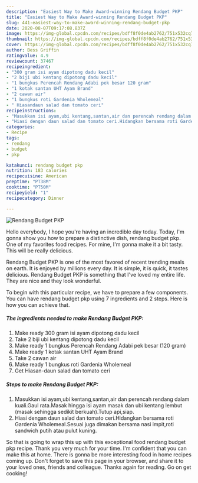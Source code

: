 ```yaml
---
description: "Easiest Way to Make Award-winning Rendang Budget PKP"
title: "Easiest Way to Make Award-winning Rendang Budget PKP"
slug: 441-easiest-way-to-make-award-winning-rendang-budget-pkp
date: 2020-08-07T09:17:08.837Z
image: https://img-global.cpcdn.com/recipes/bdff8f0de4ab2762/751x532cq70/rendang-budget-pkp-resipi-foto-utama.jpg
thumbnail: https://img-global.cpcdn.com/recipes/bdff8f0de4ab2762/751x532cq70/rendang-budget-pkp-resipi-foto-utama.jpg
cover: https://img-global.cpcdn.com/recipes/bdff8f0de4ab2762/751x532cq70/rendang-budget-pkp-resipi-foto-utama.jpg
author: Bess Griffin
ratingvalue: 4.9
reviewcount: 37467
recipeingredient:
- "300 gram isi ayam dipotong dadu kecil"
- "2 biji ubi kentang dipotong dadu kecil"
- "1 bungkus Perencah Rendang Adabi pek besar 120 gram"
- "1 kotak santan UHT Ayam Brand"
- "2 cawan air"
- "1 bungkus roti Gardenia Wholemeal"
- " Hiasandaun salad dan tomato ceri"
recipeinstructions:
- "Masukkan isi ayam,ubi kentang,santan,air dan perencah rendang dalam kuali.Gaul rata.Masak hingga isi ayam masak dan ubi kentang lembut (masak sehingga sedikit berkuah).Tutup api,siap."
- "Hiasi dengan daun salad dan tomato ceri.Hidangkan bersama roti Gardenia Wholemeal.Sesuai juga dimakan bersama nasi impit,roti sandwich putih atau pulut kuning."
categories:
- Recipe
tags:
- rendang
- budget
- pkp

katakunci: rendang budget pkp 
nutrition: 183 calories
recipecuisine: American
preptime: "PT38M"
cooktime: "PT50M"
recipeyield: "1"
recipecategory: Dinner

---
```



![Rendang Budget PKP](https://img-global.cpcdn.com/recipes/bdff8f0de4ab2762/751x532cq70/rendang-budget-pkp-resipi-foto-utama.jpg)

Hello everybody, I hope you're having an incredible day today. Today, I'm gonna show you how to prepare a distinctive dish, rendang budget pkp. One of my favorites food recipes. For mine, I'm gonna make it a bit tasty. This will be really delicious.

Rendang Budget PKP is one of the most favored of recent trending meals on earth. It is enjoyed by millions every day. It is simple, it is quick, it tastes delicious. Rendang Budget PKP is something that I've loved my entire life. They are nice and they look wonderful.




To begin with this particular recipe, we have to prepare a few components. You can have rendang budget pkp using 7 ingredients and 2 steps. Here is how you can achieve that.

<!--inarticleads1-->

##### The ingredients needed to make Rendang Budget PKP:

1. Make ready 300 gram isi ayam dipotong dadu kecil
1. Take 2 biji ubi kentang dipotong dadu kecil
1. Make ready 1 bungkus Perencah Rendang Adabi pek besar (120 gram)
1. Make ready 1 kotak santan UHT Ayam Brand
1. Take 2 cawan air
1. Make ready 1 bungkus roti Gardenia Wholemeal
1. Get  Hiasan-daun salad dan tomato ceri




<!--inarticleads2-->

##### Steps to make Rendang Budget PKP:

1. Masukkan isi ayam,ubi kentang,santan,air dan perencah rendang dalam kuali.Gaul rata.Masak hingga isi ayam masak dan ubi kentang lembut (masak sehingga sedikit berkuah).Tutup api,siap.
1. Hiasi dengan daun salad dan tomato ceri.Hidangkan bersama roti Gardenia Wholemeal.Sesuai juga dimakan bersama nasi impit,roti sandwich putih atau pulut kuning.




So that is going to wrap this up with this exceptional food rendang budget pkp recipe. Thank you very much for your time. I'm confident that you can make this at home. There is gonna be more interesting food in home recipes coming up. Don't forget to save this page in your browser, and share it to your loved ones, friends and colleague. Thanks again for reading. Go on get cooking!
